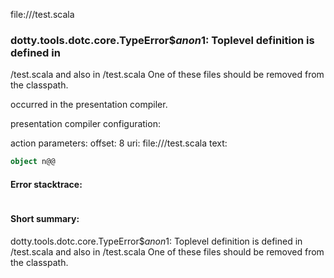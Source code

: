 file://<WORKSPACE>/test.scala
### dotty.tools.dotc.core.TypeError$$anon$1: Toplevel definition <error> is defined in
  <WORKSPACE>/test.scala
and also in
  <WORKSPACE>/test.scala
One of these files should be removed from the classpath.

occurred in the presentation compiler.

presentation compiler configuration:


action parameters:
offset: 8
uri: file://<WORKSPACE>/test.scala
text:
```scala
object n@@

```



#### Error stacktrace:

```

```
#### Short summary: 

dotty.tools.dotc.core.TypeError$$anon$1: Toplevel definition <error> is defined in
  <WORKSPACE>/test.scala
and also in
  <WORKSPACE>/test.scala
One of these files should be removed from the classpath.